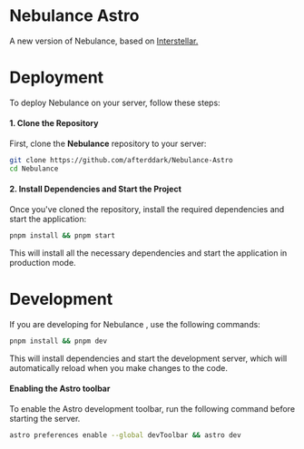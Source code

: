 # Nebulance Astro

A new version of Nebulance, based on <a href="https://github.com/UseInterstellar/Interstellar-Astro">Interstellar.</a>

# Deployment

To deploy Nebulance on your server, follow these steps:

#### 1. Clone the Repository

First, clone the **Nebulance** repository to your server:

```bash
git clone https://github.com/afterddark/Nebulance-Astro
cd Nebulance
```

#### 2. Install Dependencies and Start the Project

Once you've cloned the repository, install the required dependencies and start the application:

```bash
pnpm install && pnpm start
```

This will install all the necessary dependencies and start the application in production mode.

# Development

If you are developing for Nebulance , use the following commands:

```bash
pnpm install && pnpm dev
```

This will install dependencies and start the development server, which will automatically reload when you make changes to the code.

#### Enabling the Astro toolbar

To enable the Astro development toolbar, run the following command before starting the server.

```bash
astro preferences enable --global devToolbar && astro dev
```
